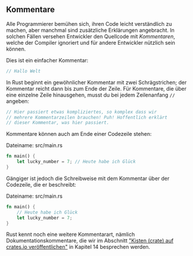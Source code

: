 ## Kommentare

Alle Programmierer bemühen sich, ihren Code leicht verständlich zu machen, aber
manchmal sind zusätzliche Erklärungen angebracht. In solchen Fällen versehen
Entwickler den Quellcode mit *Kommentaren*, welche der Compiler ignoriert
und für andere Entwickler nützlich sein können.

Dies ist ein einfacher Kommentar:

```rust
// Hallo Welt
```

In Rust beginnt ein gewöhnlicher Kommentar mit zwei Schrägstrichen; der
Kommentar reicht dann bis zum Ende der Zeile. Für Kommentare, die über eine
einzelne Zeile hinausgehen, musst du bei jedem Zeilenanfang `//` angeben:

```rust
// Hier passiert etwas kompliziertes, so komplex dass wir
// mehrere Kommentarzeilen brauchen! Puh! Hoffentlich erklärt
// dieser Kommentar, was hier passiert.
```

Kommentare können auch am Ende einer Codezeile stehen:

<span class="filename">Dateiname: src/main.rs</span>

```rust
fn main() {
    let lucky_number = 7; // Heute habe ich Glück
}
```

Gängiger ist jedoch die Schreibweise mit dem Kommentar über der Codezeile, die
er beschreibt:

<span class="filename">Dateiname: src/main.rs</span>

```rust
fn main() {
    // Heute habe ich Glück
    let lucky_number = 7;
}
```

Rust kennt noch eine weitere Kommentarart, nämlich Dokumentationskommentare,
die wir im Abschnitt ["Kisten (crate) auf crates.io
veröffentlichen"][publishing] in Kapitel 14 besprechen werden.

[publishing]: ch14-02-publishing-to-crates-io.html
